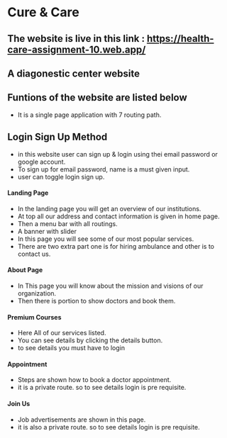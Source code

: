 # Cure & Care
## The website is live in this link : https://health-care-assignment-10.web.app/
## A diagonestic center website




## Funtions of the website are listed below

- It is a single page application with 7 routing path.

## Login Sign Up Method
- in this website user can sign up & login using thei email password or google account.
- To sign up for email password, name is a must given input.
- user can toggle login sign up.

#### Landing Page

- In the landing page you will get an overview of our institutions.
- At top all our address and contact information is given in home page.
- Then a menu bar with all routings.
- A banner with slider
- In this page you will see some of our most popular services.
- There are two extra part one is for hiring ambulance and other is to contact us.


#### About Page
- In This page you will know about the mission and visions of our organization.
- Then there is portion to show doctors and book them.

#### Premium Courses

- Here All of our services listed.
- You can see details by clicking the details button.
- to see details you must have to login

#### Appointment
- Steps are shown how to book a doctor appointment.
- it is a private route. so to see details login is pre requisite.
#### Join Us
- Job advertisements are shown in this page.
- it is also a private route. so to see details login is pre requisite.

